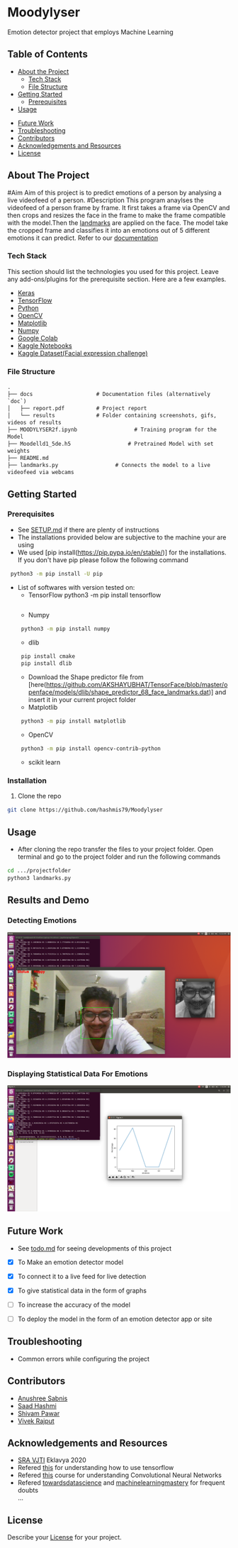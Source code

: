 # Moodylyser
 Emotion detector project that employs Machine Learning


<!-- TABLE OF CONTENTS -->
## Table of Contents

* [About the Project](#about-the-project)
  * [Tech Stack](#tech-stack)
  * [File Structure](#file-structure)
* [Getting Started](#getting-started)
  * [Prerequisites](#prerequisites)
* [Usage](#usage)
<!-- * [Results and Demo](#results-and-demo) -->
* [Future Work](#future-work)
* [Troubleshooting](#troubleshooting)
* [Contributors](#contributors)
* [Acknowledgements and Resources](#acknowledgements-and-resources)
* [License](#license)


<!-- ABOUT THE PROJECT -->
## About The Project
<!-- [![Product Name Screen Shot][product-screenshot]](https://example.com)   -->
#Aim
Aim of this project is to predict emotions of a person by analysing a live videofeed of a person.
#Description
This program anaylses the videofeed of a person frame by frame. It first takes a frame via OpenCV and then crops and resizes the face in the frame to make the frame compatible with the model.Then the [landmarks](https://www.pyimagesearch.com/2017/04/03/facial-landmarks-dlib-opencv-python/) are applied on the face. The model take the cropped frame and classifies it into an emotions out of 5 different emotions it can predict. Refer to our [documentation](https://github.com/hashmis79/Moodylyser/blob/master/docs/_Eklavya%20Report-Moodylyser.pdf)
<!-- Refer this [documentation](https://link/to/report/) -->

### Tech Stack
This section should list the technologies you used for this project. Leave any add-ons/plugins for the prerequisite section. Here are a few examples.
* [Keras](https://keras.io/)
* [TensorFlow](https://www.tensorflow.org/)
* [Python](https://www.python.org/)
* [OpenCV](https://opencv.org/)
* [Matplotlib](https://matplotlib.org/)
* [Numpy](https://numpy.org/doc/#)  
* [Google Colab](https://colab.research.google.com/)
* [Kaggle Notebooks](https://www.kaggle.com/notebooks)
* [Kaggle Dataset(Facial expression challenge)](https://www.kaggle.com/c/challenges-in-representation-learning-facial-expression-recognition-challenge/data)


### File Structure
    .
    ├── docs                    # Documentation files (alternatively `doc`)
    │   ├── report.pdf          # Project report
    │   └── results             # Folder containing screenshots, gifs, videos of results
    ├── MOODYLYSER2f.ipynb                  # Training program for the Model
    ├── Moodelld1_5de.h5                  # Pretrained Model with set weights
    ├── README.md
    ├── landmarks.py                  # Connects the model to a live videofeed via webcams


<!-- GETTING STARTED -->
## Getting Started

### Prerequisites

* See [SETUP.md](https://link/to/setup.md) if there are plenty of instructions
* The installations provided below are subjective to the machine your are using
* We used [pip install(https://pip.pypa.io/en/stable/)] for the installations. If you don't have pip please follow the following command
```sh
 python3 -m pip install -U pip
```
* List of softwares with version tested on:
  * TensorFlow
   python3 -m pip install tensorflow
   ```sh
  ```
  * Numpy
  ```sh
   python3 -m pip install numpy
  ```
  * dlib
  ```sh
   pip install cmake
   pip install dlib
  ```
  * Download the Shape predictor file from [here(https://github.com/AKSHAYUBHAT/TensorFace/blob/master/openface/models/dlib/shape_predictor_68_face_landmarks.dat)] and insert it in your current project folder
  * Matplotlib
  ```sh
   python3 -m pip install matplotlib
  ```
  * OpenCV
  ```sh
   python3 -m pip install opencv-contrib-python
  ```
  * scikit learn



### Installation
1. Clone the repo
```sh
git clone https://github.com/hashmis79/Moodylyser
```


<!-- USAGE EXAMPLES -->
## Usage
* After cloning the repo transfer the files to your project folder. Open terminal and go to the project folder and run the following commands
```sh
cd .../projectfolder
python3 landmarks.py
```


<!-- RESULTS AND DEMO -->
## Results and Demo
<!-- Use this space to show useful examples of how a project can be used. Additional screenshots, code examples and demos work well in this space.   -->
<!-- [**result screenshots**](https://result.png)   -->
<!-- ![**result gif or video**](https://result.gif)   -->
### Detecting Emotions
![Detecting Emotions](docs/results/happy.png)
### Displaying Statistical Data For Emotions
![Displaying Statistical Data For Emotions](docs/results/graph.png)
<!-- | Use  |  Table  | -->
<!-- |:----:|:-------:| -->
<!-- | For  | Comparison| -->


<!-- FUTURE WORK -->
## Future Work
* See [todo.md](https://todo.md) for seeing developments of this project
- [x] To Make an emotion detector model
- [x] To connect it to a live feed for live detection
- [x] To give statistical data in the form of graphs
- [ ] To increase the accuracy of the model
- [ ] To deploy the model in the form of an emotion detector app or site


<!-- TROUBLESHOOTING -->
## Troubleshooting
* Common errors while configuring the project


<!-- CONTRIBUTORS -->
## Contributors
* [Anushree Sabnis](https://github.com/MOLOCH-dev)
* [Saad Hashmi](https://github.com/hashmis79)
* [Shivam Pawar](https://github.com/theshivv)
* [Vivek Rajput](https://github.com/Vivek-RRajput)


<!-- ACKNOWLEDGEMENTS AND REFERENCES -->
## Acknowledgements and Resources
* [SRA VJTI](http://sra.vjti.info/) Eklavya 2020  
* Refered [this](https://www.coursera.org/learn/introduction-tensorflow) for understanding how to use tensorflow
* Refered [this](https://www.coursera.org/learn/convolutional-neural-networks) course for understanding Convolutional Neural Networks
* Refered [towardsdatascience](https://towardsdatascience.com/) and [machinelearningmastery](https://machinelearningmastery.com/) for frequent doubts  
...


<!-- LICENSE -->
## License
Describe your [License](LICENSE) for your project.
